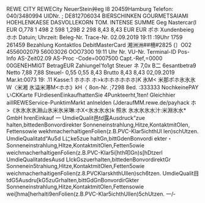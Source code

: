 REWE CITY REWECity NeuerStein艸eg l8 20459Hamburg Telefon: 040/3480994 UIDNr. ; DE812706034 BIERSCHINKEN GOURMETSAIAMI HOEHLENKAESE DASVOLLEKORN TOM. INTENSE SUMME Geg Nastercar(I EUR O,778 1 498 2 598 1,29B 2 298 8,43 8,43 EUR EUR ポホ Xundenbeieg ホホ Datuin; Uhrzeit: Beleg-Nr. Trace-Nr. 02.09.2019 19:11 :19Uhr 1759 261459 Bezahlung Kontaktlos DebitMasterCard 湘洲洲##柵#2825 (〕O02 4556002079 56003026 OOO7300 19:11 Uhr Nr. VU-Nr. Terminal-ID Pos-Info AS-Zeit02.09 AS-Proc -Code=0007500 Capt.-Ref,=0000 00GENEHMIGT BetragEUR Zahiungel'fo1gt Steuer ネ 7,0x B二 6esantbetra9 Netto 7,88 7,88 Steuel- 0,55 0,55 8,43 Brutto 8,43 8,43 02,09.2019 Mar.kt:0073 19: .11 Kasse:1 ホホホ ホ>kホホホホホホ)K 氷M< 米那ポホ氷氷氷W〈米湘 氷溢米滞M<ホホ》kH〈 8on-Nr. ;7298 8ed. :333333 NochkeinePAYいCKKarte FUrdiesenEinkaufhattenSie 4Punkteerht,1ten! Gleichhier ailIREWEService-PunktimMarkt anlnelden (JderaufMM.rewe.de/payhack ホ>《氷氷氷氷淵山氷米氷米琳:ホX<氷水氷水)k 照氷 氷水氷氷水汁:米淵氷水* GmbH hrenEinkauf 一 UmdieQuaIit邑td露Ausdruck“zue halten,bittedenBonvordirekter Sonneneinstrahlung,Hitze,KontaktmitOlen, Fettensowie wekhmacherhaltigenFolien(z.B.PVC-Klar5ichthUl len)schUtzen. UmdieQuaIitatd“Au5d Lにke5zue haItGn,bittGdenBonvordi ekter・ Sonneneinstrahlung,HItze,KontaktmitOlen,Fetten5owie weichmacherhaltigenFolien(z.B.PVC-KIar5i[hth叩Gn)s[hDtzerl UmdieQuaIitatdesAusd LIckGszuerhaIten,bittedenBonvordirektGr Sonnenein5trahiung,Hitze,KontaktmitOlen,Fetten5owie weichmacherhaitigenFolien(z.8.PVCKlarskhthUIlen)sch6tzen. UmdieQualit目tdG5Ausdru[kG5zuGrhaIten,bittGdGnBonvordirGkter Sonneneinstrahlung,Hitze,KontaktmitOlen,Fettensowie wei[hma[herhalti9enFolien(z.B.PVC-Klar5ichthUllen)5chUtzen. 一/‐